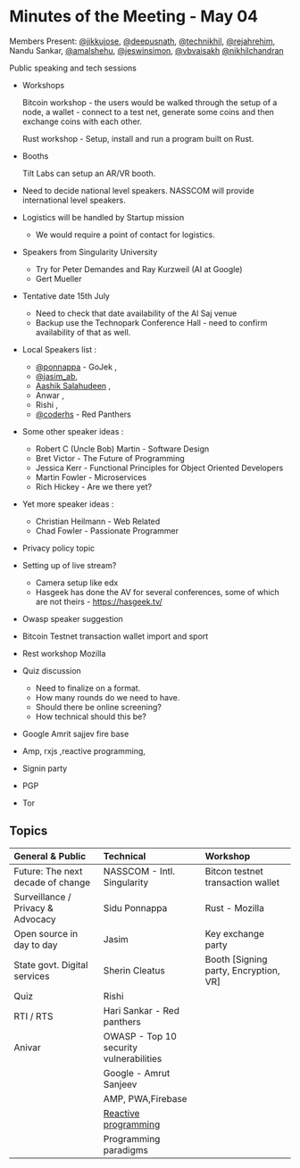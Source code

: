 # Minutes of the Meeting - May 04

Members Present:  [@jikkujose][jikku], [@deepusnath][deepu], [@technikhil][technikhil], [@rejahrehim][rejah], Nandu Sankar, [@amalshehu][amal], [@jeswinsimon][jeswin], [@vbvaisakh][vaisakh]
[@nikhilchandran][nikhilchandran]


Public speaking and tech sessions
- Workshops 
    
    Bitcoin workshop - the users would be walked through the setup of a node, a wallet - connect to a test net, generate some coins and then exchange coins with each other.

    Rust workshop - Setup, install and run a program built on Rust. 

- Booths

    Tilt Labs can setup an AR/VR booth.

- Need to decide national level speakers. NASSCOM will provide international level speakers. 
- Logistics will be handled by Startup mission
    - We would require a point of contact for logistics. 
- Speakers from Singularity University
    - Try for Peter Demandes and Ray Kurzweil (AI at Google)
    - Gert Mueller
- Tentative date 15th July
    - Need to check that date availability of the Al Saj venue
    - Backup use the Technopark Conference Hall - need to confirm availability of that as well. 
- Local Speakers list :
    - [@ponnappa][sidu] - GoJek , 
    - [@jasim_ab][jasim], 
    - [Aashik Salahudeen][aashik] , 
    - Anwar , 
    - Rishi , 
    - [@coderhs][hari] - Red Panthers
- Some other speaker ideas :
    - Robert C (Uncle Bob) Martin - Software Design
    - Bret Victor - The Future of Programming
    - Jessica Kerr - Functional Principles for Object Oriented Developers 
    - Martin Fowler - Microservices
    - Rich Hickey - Are we there yet? 
- Yet more speaker ideas : 
    - Christian Heilmann - Web Related 
    - Chad Fowler - Passionate Programmer 
- Privacy policy topic 
- Setting up of live stream?
    - Camera setup like edx
    - Hasgeek has done the AV for several conferences, some of which are not theirs - https://hasgeek.tv/
- Owasp speaker suggestion
- Bitcoin Testnet transaction wallet import and  sport
- Rest workshop Mozilla
- Quiz discussion
    - Need to finalize on a format. 
    - How many rounds do we need to have. 
    - Should there be online screening?
    - How technical should this be? 
- Google Amrit sajjev fire base
- Amp, rxjs ,reactive programming, 
- Signin party 
- PGP
- Tor 

## Topics

| General & Public                   | Technical                   |Workshop                                |
|:-----------------------------------|:----------------------------|:---------------------------------------|
| Future: The next decade of change  | NASSCOM - Intl. Singularity | Bitcon testnet transaction wallet      |
| Surveillance / Privacy & Advocacy  | Sidu Ponnappa              | Rust - Mozilla                         |
| Open source in day to day          | Jasim                       | Key exchange party                     |
| State govt. Digital services       | Sherin Cleatus              | Booth [Signing party, Encryption, VR]  |
| Quiz                               | Rishi                        
| RTI / RTS                          | Hari Sankar - Red panthers
| Anivar                             | OWASP - Top 10 security vulnerabilities
|                                    | Google - Amrut Sanjeev
|                                    | AMP, PWA,Firebase
|                                    | [Reactive programming][reactive]
|                                    | Programming paradigms


[jikku]: https://github.com/jikkujose
[deepu]: https://github.com/deepusnath
[jeswin]: https://github.com/jeswinsimon
[rejah]: https://github.com/rejahrehim
[vaisakh]: https://github.com/bvaisakh
[jikku]: https://github.com/jikkujose
[technikhil]: https://twitter.com/technikhil
[amal]: https://github.com/amalshehu
[sidu]: https://twitter.com/ponnappa
[jasim]: https://twitter.com/jasim_ab
[aashik]: https://github.com/aashiks
[hari]: https://twitter.com/coderhs
[nikhilchandran]: https://twitter.com/nikhilchandran_
[reactive]: http://www.reactivemanifesto.org/